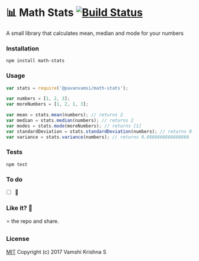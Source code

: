 :bar_chart: Math Stats [![Build Status](https://travis-ci.org/pavanvamsi3/math-stats.svg?branch=sd_and_variance)](https://travis-ci.org/pavanvamsi3/math-stats)
=========

A small library that calculates mean, median and mode for your numbers

### Installation

  `npm install math-stats`

### Usage

```javascript
var stats = require('@pavanvamsi/math-stats');

var numbers = [1, 2, 3];
var moreNumbers = [1, 2, 1, 3];

var mean = stats.mean(numbers); // returns 2
var median = stats.median(numbers); // returns 2
var modes = stats.mode(moreNumbers); // returns [1]
var standardDeviation = stats.standardDeviation(numbers); // returns 0.816496580927726
var variance = stats.variance(numbers); // returns 0.6666666666666666
```

### Tests


`npm test`

### To do
- [ ] :thinking:

### Like it? :see_no_evil:

:star: the repo and share.

### License

[MIT](https://github.com/pavanvamsi3/math-stats/blob/master/LICENSE) Copyright (c) 2017 Vamshi Krishna S

